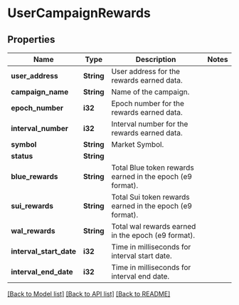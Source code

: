 # UserCampaignRewards

## Properties

Name | Type | Description | Notes
------------ | ------------- | ------------- | -------------
**user_address** | **String** | User address for the rewards earned data. | 
**campaign_name** | **String** | Name of the campaign. | 
**epoch_number** | **i32** | Epoch number for the rewards earned data. | 
**interval_number** | **i32** | Interval number for the rewards earned data. | 
**symbol** | **String** | Market Symbol. | 
**status** | **String** |  | 
**blue_rewards** | **String** | Total Blue token rewards earned in the epoch (e9 format). | 
**sui_rewards** | **String** | Total Sui token rewards earned in the epoch (e9 format). | 
**wal_rewards** | **String** | Total wal rewards earned in the epoch (e9 format). | 
**interval_start_date** | **i32** | Time in milliseconds for interval start date. | 
**interval_end_date** | **i32** | Time in milliseconds for interval end date. | 

[[Back to Model list]](../README.md#documentation-for-models) [[Back to API list]](../README.md#documentation-for-api-endpoints) [[Back to README]](../README.md)


